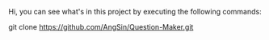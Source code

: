 Hi, you can see what's in this project by executing the following commands:

git clone https://github.com/AngSin/Question-Maker.git

